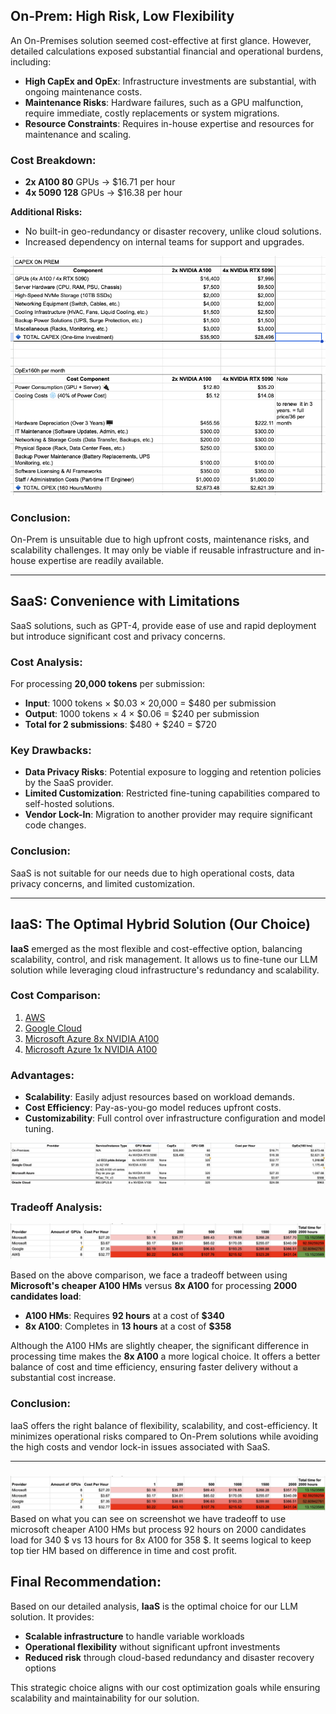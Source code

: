## On-Prem: High Risk, Low Flexibility

An On-Premises solution seemed cost-effective at first glance. However, detailed calculations exposed substantial financial and operational burdens, including:
- **High CapEx and OpEx**: Infrastructure investments are substantial, with ongoing maintenance costs.
- **Maintenance Risks**: Hardware failures, such as a GPU malfunction, require immediate, costly replacements or system migrations.
- **Resource Constraints**: Requires in-house expertise and resources for maintenance and scaling.

### Cost Breakdown:
- **2x A100 80** GPUs → $16.71 per hour
- **4x 5090 128** GPUs → $16.38 per hour

**Additional Risks:**
- No built-in geo-redundancy or disaster recovery, unlike cloud solutions.
- Increased dependency on internal teams for support and upgrades.

![CapEx&OpEx_OnPrem.png](../img/CapEx%26OpEx_OnPrem.png)

### Conclusion:
On-Prem is unsuitable due to high upfront costs, maintenance risks, and scalability challenges. It may only be viable if reusable infrastructure and in-house expertise are readily available.

---

## SaaS: Convenience with Limitations

SaaS solutions, such as GPT-4, provide ease of use and rapid deployment but introduce significant cost and privacy concerns.

### Cost Analysis:
For processing **20,000 tokens** per submission:
- **Input**: 1000 tokens × $0.03 × 20,000 = $480 per submission
- **Output**: 1000 tokens × 4 × $0.06 = $240 per submission
- **Total for 2 submissions**: $480 + $240 = $720

### Key Drawbacks:
- **Data Privacy Risks**: Potential exposure to logging and retention policies by the SaaS provider.
- **Limited Customization**: Restricted fine-tuning capabilities compared to self-hosted solutions.
- **Vendor Lock-In**: Migration to another provider may require significant code changes.

### Conclusion:
SaaS is not suitable for our needs due to high operational costs, data privacy concerns, and limited customization.

---

## IaaS: The Optimal Hybrid Solution (Our Choice)

**IaaS** emerged as the most flexible and cost-effective option, balancing scalability, control, and risk management. It allows us to fine-tune our LLM solution while leveraging cloud infrastructure's redundancy and scalability.

### Cost Comparison:
1. [AWS](https://calculator.aws/#/estimate?id=67ddc5a282d4d84c832c1ddb77cff988fbb5e7e3)
2. [Google Cloud](https://cloud.google.com/products/calculator?dl=CjhDaVE0TVRVNE16RmhOQzAwWlRZM0xUUTJaV010T1dNMFppMHlPV00wTmpVNVpqWmxZemNRQVE9PRAQGiQ1QkZFRTg3Ni0xNTg1LTQzNEUtQTQ4RS0xN0I1RjU0NTFFMzY)
3. [Microsoft Azure 8x NVIDIA A100](https://azure.com/e/a31f037aebdb4c55877a5c7813f4cf70)
4. [Microsoft Azure 1x NVIDIA A100](https://azure.com/e/6d46ec252b5747809f8d0776ad8daf1b)

### Advantages:
- **Scalability**: Easily adjust resources based on workload demands.
- **Cost Efficiency**: Pay-as-you-go model reduces upfront costs.
- **Customizability**: Full control over infrastructure configuration and model tuning.

![PremVsCloud.png](../img/PremVsCloud.png)

### Tradeoff Analysis:
![EnvironmentTradeoff.png](../img/EnvironmentTradeoff.png)

Based on the above comparison, we face a tradeoff between using **Microsoft's cheaper A100 HMs** versus **8x A100** for processing **2000 candidates load**:
- **A100 HMs**: Requires **92 hours** at a cost of **$340**
- **8x A100**: Completes in **13 hours** at a cost of **$358**

Although the A100 HMs are slightly cheaper, the significant difference in processing time makes the **8x A100** a more logical choice. It offers a better balance of cost and time efficiency, ensuring faster delivery without a substantial cost increase.


### Conclusion:
IaaS offers the right balance of flexibility, scalability, and cost-efficiency. It minimizes operational risks compared to On-Prem solutions while avoiding the high costs and vendor lock-in issues associated with SaaS.

---

###
![EnvironmentTradeoff.png](../img/EnvironmentTradeoff.png)
Based on what you can see on screenshot we have tradeoff to use microsoft cheaper A100 HMs but process 92 hours on 2000 candidates load for 340 \$ vs 13 hours for 8x A100 for 358 \$. It seems logical to keep top tier HM based on difference in time and cost profit.

## Final Recommendation:
Based on our detailed analysis, **IaaS** is the optimal choice for our LLM solution. It provides:
- **Scalable infrastructure** to handle variable workloads
- **Operational flexibility** without significant upfront investments
- **Reduced risk** through cloud-based redundancy and disaster recovery options

This strategic choice aligns with our cost optimization goals while ensuring scalability and maintainability for our solution.

